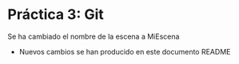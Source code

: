 # Práctica 3: Git
Se ha cambiado el nombre de la escena a MiEscena
- Nuevos cambios se han producido en este documento README
